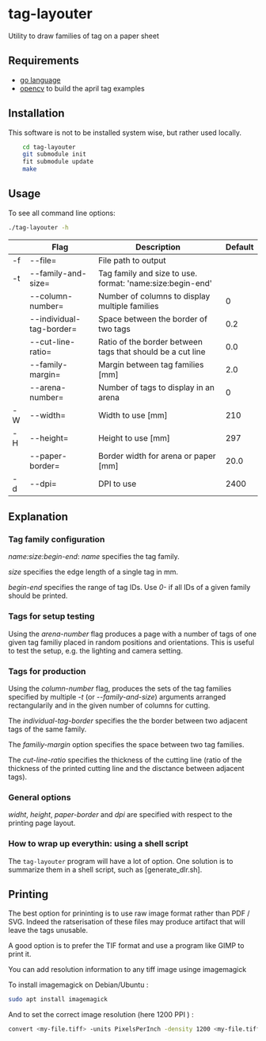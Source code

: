 # tag-layouter
Utility to draw families of tag on a paper sheet

## Requirements
* [go language](http://golang.org/)
* [opencv](http://opencv.org/releases/) to build the april tag examples

## Installation

This software is not to be installed system wise, but rather used locally.

```bash
	cd tag-layouter
	git submodule init
	fit submodule update
	make
```

## Usage

To see all command line options:
```bash
./tag-layouter -h
```

|    | Flag                     | Description                                                | Default |
|----|--------------------------|------------------------------------------------------------|---------|
| -f | --file=                  | File path to output                                        |         |
| -t | --family-and-size=       | Tag family and size to use. format: 'name:size:begin-end'  |         |
|    | --column-number=         | Number of columns to display multiple families             | 0       |
|    | --individual-tag-border= | Space between the border of two tags                       | 0.2     |
|    | --cut-line-ratio=        | Ratio of the border between tags that should be a cut line | 0.0     |
|    | --family-margin=         | Margin between tag families [mm]                           | 2.0     |
|    | --arena-number=          | Number of tags to display in an arena                      | 0       |
| -W | --width=                 | Width to use [mm]                                          | 210     |
| -H | --height=                | Height to use [mm]                                         | 297     |
|    | --paper-border=          | Border width for arena or paper [mm]                       | 20.0    |
| -d | --dpi=                   | DPI to use                                                 | 2400    |

## Explanation
### Tag family configuration
*name:size:begin-end*: *name* specifies the tag family.

*size* specifies the edge length of a single tag in mm.

*begin-end* specifies the range of tag IDs. Use *0-* if all IDs of a given family should be printed.

### Tags for setup testing
Using the *arena-number* flag produces a page with a number of tags of one given tag familiy placed in random positions and orientations. This is useful to test the setup, e.g. the lighting and camera setting.

### Tags for production
Using the *column-number* flag, produces the sets of the tag families specified by multiple *-t* (or *--family-and-size*) arguments arranged rectangularily and in the given number of columns for cutting.

The *individual-tag-border* specifies the the border between two adjacent tags of the same family.

The *familiy-margin* option specifies the space between two tag families.

The *cut-line-ratio* specifies the thickness of the cutting line (ratio of the thickness of the printed cutting line and the disctance between adjacent tags).

### General options
*widht*, *height*, *paper-border* and *dpi* are specified with respect to the printing page layout.

### How to wrap up everythin: using a shell script

The `tag-layouter` program will have a lot of option. One solution is
to summarize them in a shell script, such as [generate_dlr.sh].

## Printing

The best option for prininting is to use raw image format rather than
PDF / SVG. Indeed the ratserisation of these files may produce
artifact that will leave the tags unusable.

A good option is to prefer the TIF format and use a program like GIMP to print it.

You can add resolution information to any tiff image usinge imagemagick

To install imagemagick on Debian/Ubuntu :
``` bash
sudo apt install imagemagick
```

And to set the correct image resolution (here 1200 PPI ) :

``` bash
convert <my-file.tiff> -units PixelsPerInch -density 1200 <my-file.tiff>
```
